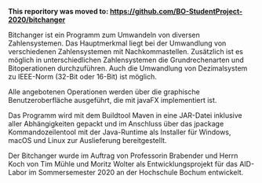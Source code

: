 <p><b>
  This reporitory was moved to: <a href="https://github.com/BO-StudentProject-2020/bitchanger">https://github.com/BO-StudentProject-2020/bitchanger</a>
</b></p>

<p>
Bitchanger ist ein Programm zum Umwandeln von diversen Zahlensystemen. Das Hauptmerkmal liegt bei der Umwandlung
von verschiedenen Zahlensystemen mit Nachkommastellen. Zusätzlich ist es möglich in unterschiedlichen Zahlensystemen
die Grundrechenarten und Bitoperationen durchzuführen. Auch die Umwandlung von Dezimalsystem zu IEEE-Norm (32-Bit oder
16-Bit) ist möglich.

Alle angebotenen Operationen werden über die graphische Benutzeroberfläche ausgeführt, die mit javaFX implementiert ist.

Das Programm wird mit dem Buildtool Maven in eine JAR-Datei inklusive aller Abhängigkeiten gepackt und im Anschluss über
das jpackage Kommandozeilentool mit der Java-Runtime als Installer für Windows, macOS und Linux zur Auslieferung bereitgestellt.

Der Bitchanger wurde im Auftrag von Professorin Brabender und Herrn Koch von Tim Mühle und Moritz Wolter als Entwicklungsprojekt für das AID-Labor im Sommersemester 2020 an der Hochschule Bochum entwickelt.
</p>
